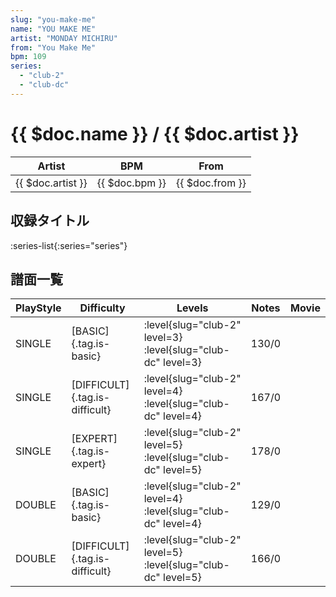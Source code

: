 ```yaml
---
slug: "you-make-me"
name: "YOU MAKE ME"
artist: "MONDAY MICHIRU"
from: "You Make Me"
bpm: 109
series:
  - "club-2"
  - "club-dc"
---
```


# {{ $doc.name }} / {{ $doc.artist }}

|Artist|BPM|From|
|------|---|----|
|{{ $doc.artist }}|{{ $doc.bpm }}|{{ $doc.from }}|

## 収録タイトル

:series-list{:series="series"}

## 譜面一覧

|PlayStyle|Difficulty|Levels|Notes|Movie|
|---------|----------|------|-----|-----|
|SINGLE|[BASIC]{.tag.is-basic}|:level{slug="club-2" level=3} :level{slug="club-dc" level=3}|130/0||
|SINGLE|[DIFFICULT]{.tag.is-difficult}|:level{slug="club-2" level=4} :level{slug="club-dc" level=4}|167/0||
|SINGLE|[EXPERT]{.tag.is-expert}|:level{slug="club-2" level=5} :level{slug="club-dc" level=5}|178/0||
|DOUBLE|[BASIC]{.tag.is-basic}|:level{slug="club-2" level=4} :level{slug="club-dc" level=4}|129/0||
|DOUBLE|[DIFFICULT]{.tag.is-difficult}|:level{slug="club-2" level=5} :level{slug="club-dc" level=5}|166/0||

